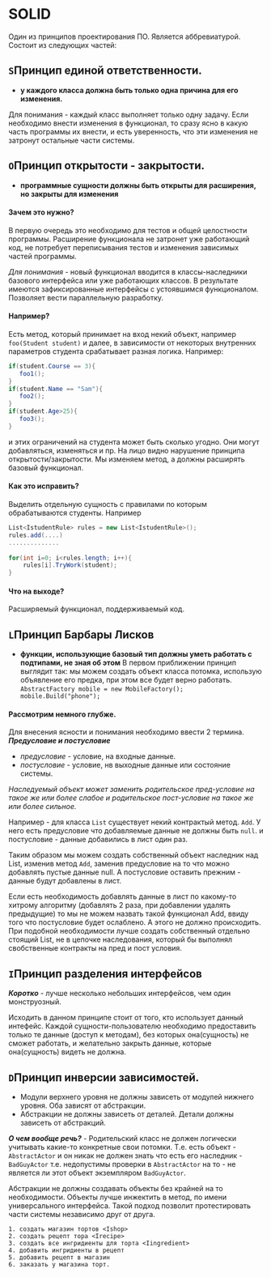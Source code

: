 # SOLID
Один из принципов проектирования ПО. Является аббревиатурой. Состоит из следующих частей:

## ``S``Принцип единой ответственности. 
- **у каждого класса должна быть только одна причина для его изменения.**

Для понимания - каждый класс выполняет только одну задачу. Если необходимо внести изменения в функционал, то сразу ясно в какую часть программы их внести, и есть уверенность, что эти изменения не затронут остальные части системы.

## ``O``Принцип открытости - закрытости.
- **программные сущности должны быть открыты для расширения, но закрыты для изменения**

#### Зачем это нужно?
В первую очередь это необходимо для тестов и общей целостности программы. Расширение функционала не затронет уже работающий код, не потребует переписывания тестов и изменения зависимых частей программы.

*Для понимания* - новый функционал вводится в классы-наследники базового интерфейса или уже работающих классов. В результате имеются зафиксированные интерфейсы с устоявшимся функционалом. Позволяет вести параллельную разработку. 

#### Например?

Есть метод, который принимает на вход некий объект, например ```foo(Student student)``` и далее, в зависимости от некоторых внутренних параметров студента срабатывает разная логика. Например:

```C#
if(student.Course == 3){
   foo1();
}
if(student.Name == "Sam"){
   foo2();
}
if(student.Age>25){
   foo3();
}
 ```
   
и этих ограничений на студента может быть сколько угодно. Они могут добавляться, изменяться и пр. На лицо видно нарушение принципа открытости/закрытости. Мы изменяем метод, а должны расширять базовый функционал.

#### Как это исправить? ####
Выделить отдельную сущность с правилами по которым обрабатываются студенты. Например 
```C#
List<IstudentRule> rules = new List<IstudentRule>();
rules.add(....)
..............
    
for(int i=0; i<rules.length; i++){
    rules[i].TryWork(student);
}
```
#### Что на выходе?

Расширяемый функционал, поддерживаемый код.

## ``L``Принцип Барбары Лисков
- **функции, использующие базовый тип должны уметь работать с подтипами, не зная об этом**
В первом приближении принцип выглядит так: мы можем создать объект класса потомка, использую объявление его предка, при этом все будет верно работать. ```AbstractFactory mobile = new MobileFactory(); mobile.Build("phone");```

#### Рассмотрим немного глубже. 
Для внесения ясности и понимания необходимо ввести 2 термина. ***Предусловие и постусловие***

- *предусловие* - условие, на входные данные. 
- *постусловие* - условие, нв выходные данные или состояние системы. 

*Наследуемый объект может заменить родительское пред-условие на такое же или более слабое и родительское пост-условие на такое же или более сильное.*

Например - для класса ```List``` существует некий контрактый метод. ```Add```. У него есть предусловие что добавляемые данные не должны быть ```null```. и постусловие - данные добавились в лист один раз. 

Таким образом мы можем создать собственный объект наследник над List, изменив метод ```Add```, заменив предусловие на то что можно добавлять пустые данные null. А постусловие оставить прежним - данные будут добавлены в лист. 

Если есть необходимость добавлять данные в лист по какому-то хитрому алгоритму (добавлять 2 раза, при добавлении удалять предыдущие) то мы не можем назвать такой функционал Add, ввиду того что постусловие будет ослаблено. А этого не должно происходить. При подобной необходимости лучше создать собственный отдельно стоящий List, не в цепочке наследования, который бы выполнял свобственные контракты на пред и пост условия.

## ``I``Принцип разделения интерфейсов

***Коротко*** - лучше несколько небольших интерфейсов, чем один монструозный. 

Исходить в данном принципе стоит от того, кто использует данный интефейс. Каждой сущности-пользователю необходимо предоставить только те данные (доступ к методам), без которых она(сущность) не сможет работать, и желательно закрыть данные, которые она(сущность) видеть не должна. 

## ``D``Принцип инверсии зависимостей. 
- Модули верхнего уровня не должны зависеть от модулей нижнего уровня. Оба зависят от абстракции.
- Абстракции не должны зависеть от деталей. Детали должны зависеть от абстракций. 

***О чем вообще речь?*** - Родительский класс не должен логически учитывать какие-то конкретные свои потомки. Т.е. есть объект - ```AbstractActor``` и он никак не должен знать что есть его наследник - ```BadGuyActor``` т.е. недопустимы проверки в ```AbstractActor``` на то - не является ли этот объект экземпляром ```BadGuyActor```.

Абстракции не должны создавать объекты без крайней на то необходимости. Объекты лучше инжектить в метод, по имени универсального интерфейса. Такой подход позволит протестировать части системы независимо друг от друга. 
	
    1. создать магазин тортов <Ishop>
    2. создать рецепт тора <Irecipe>
    3. создать все ингридиенты для торта <Iingredient>
    4. добавить ингридиенты в рецепт
    5. добавить рецепт в магазин
    6. заказать у магазина торт. 





